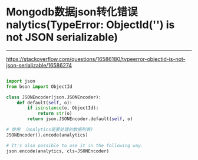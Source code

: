 # Mongodb数据json转化错误nalytics(TypeError: ObjectId('') is not JSON serializable)

------
https://stackoverflow.com/questions/16586180/typeerror-objectid-is-not-json-serializable/16586274

```python

import json
from bson import ObjectId

class JSONEncoder(json.JSONEncoder):
    def default(self, o):
        if isinstance(o, ObjectId):
            return str(o)
        return json.JSONEncoder.default(self, o)

# 使用 （analytics是要处理的数据列表)
JSONEncoder().encode(analytics)

# It's also possible to use it in the following way.
json.encode(analytics, cls=JSONEncoder)

```
